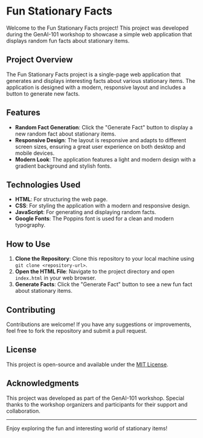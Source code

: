 # Fun Stationary Facts

Welcome to the Fun Stationary Facts project! This project was developed during the GenAI-101 workshop to showcase a simple web application that displays random fun facts about stationary items.

## Project Overview

The Fun Stationary Facts project is a single-page web application that generates and displays interesting facts about various stationary items. The application is designed with a modern, responsive layout and includes a button to generate new facts.

## Features

- **Random Fact Generation**: Click the "Generate Fact" button to display a new random fact about stationary items.
- **Responsive Design**: The layout is responsive and adapts to different screen sizes, ensuring a great user experience on both desktop and mobile devices.
- **Modern Look**: The application features a light and modern design with a gradient background and stylish fonts.

## Technologies Used

- **HTML**: For structuring the web page.
- **CSS**: For styling the application with a modern and responsive design.
- **JavaScript**: For generating and displaying random facts.
- **Google Fonts**: The Poppins font is used for a clean and modern typography.

## How to Use

1. **Clone the Repository**: Clone this repository to your local machine using `git clone <repository-url>`.
2. **Open the HTML File**: Navigate to the project directory and open `index.html` in your web browser.
3. **Generate Facts**: Click the "Generate Fact" button to see a new fun fact about stationary items.

## Contributing

Contributions are welcome! If you have any suggestions or improvements, feel free to fork the repository and submit a pull request.

## License

This project is open-source and available under the [MIT License](LICENSE).

## Acknowledgments

This project was developed as part of the GenAI-101 workshop. Special thanks to the workshop organizers and participants for their support and collaboration.

---

Enjoy exploring the fun and interesting world of stationary items!


